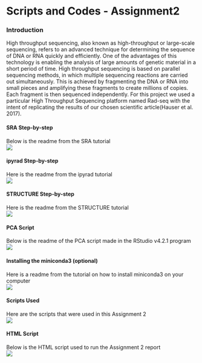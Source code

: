 # Scripts and Codes - Assignment2

### Introduction

High throughput sequencing, also known as high-throughput or large-scale sequencing, refers to an advanced technique for determining the sequence of DNA or RNA quickly and efficiently. One of the advantages of this technology is enabling the analysis of large amounts of genetic material in a short period of time.
High throughput sequencing is based on parallel sequencing methods, in which multiple sequencing reactions are carried out simultaneously. This is achieved by fragmenting the DNA or RNA into small pieces and amplifying these fragments to create millions of copies. Each fragment is then sequenced independently.
For this project we used a particular High Throughput Sequencing platform named Rad-seq with the intent of replicating the results of our chosen scientific article(Hauser et al. 2017).

#### SRA Step-by-step
Below is the readme from the SRA tutorial<br>
<a target="_balnk" href="https://github.com/jonnymoretti/ScriptsCodes_Assignment2/blob/main/sratools.md">
    <img src="https://img.shields.io/badge/SRA Tutorial-blue?style=flat-square" alt=" ">
</a>

#### ipyrad Step-by-step
Here is the readme from the ipyrad tutorial<br>
<a target="_balnk" href="https://github.com/jonnymoretti/ScriptsCodes_Assignment2/blob/main/ipyrad.md">
    <img src="https://img.shields.io/badge/ipyrad Tutorial-blue?style=flat-square" alt=" ">
</a>

#### STRUCTURE Step-by-step
Here is the readme from the STRUCTURE tutorial<br>
<a target="_balnk" href="https://github.com/jonnymoretti/ScriptsCodes_Assignment2/blob/main/STRUCTURE.md">
    <img src="https://img.shields.io/badge/STRUCTURE Tutorial-blue?style=flat-square" alt=" ">
</a>

#### PCA Script
Below is the readme of the PCA script made in the RStudio v4.2.1 program<br>
<a target="_balnk" href="https://github.com/jonnymoretti/ScriptsCodes_Assignment2/blob/main/PCA/R%20script%20and%20files/PCA.R">
    <img src="https://img.shields.io/badge/PCA Script-blue?style=flat-square" alt=" ">
</a>

#### Installing the miniconda3 (optional)
Here is a readme from the tutorial on how to install miniconda3 on your computer<br>
<a target="_balnk" href="https://github.com/jonnymoretti/ScriptsCodes_Assignment2/blob/main/STRUCTURE.md">
    <img src="https://img.shields.io/badge/miniconda3 Installation-blue?style=flat-square" alt=" ">
</a>

#### Scripts Used
Here are the scripts that were used in this Assignment 2<br>
<a target="_balnk" href="https://github.com/jonnymoretti/ScriptsCodes_Assignment2/tree/main/scripts">
    <img src="https://img.shields.io/badge/Scripts-blue?style=flat-square" alt=" ">
</a>

#### HTML Script
Below is the HTML script used to run the Assignment 2 report<br>
<a target="_balnk" href="https://github.com/jonnymoretti/jonnymoretti.github.io">
    <img src="https://img.shields.io/badge/HTML-blue?style=flat-square" alt=" ">
</a>
